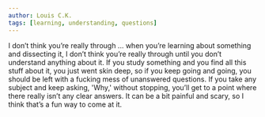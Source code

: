 ```yaml
---
author: Louis C.K.
tags: [learning, understanding, questions]
---
```

I don’t think you’re really through ... when you’re learning about something and dissecting it, I don’t think you’re really through until you don’t understand anything about it. If you study something and you find all this stuff about it, you just went skin deep, so if you keep going and going, you should be left with a fucking mess of unanswered questions. If you take any subject and keep asking, 'Why,' without stopping, you’ll get to a point where there really isn’t any clear answers. It can be a bit painful and scary, so I think that’s a fun way to come at it.